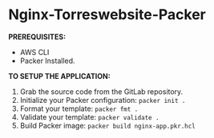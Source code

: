 # Nginx-Torreswebsite-Packer

**PREREQUISITES:**
- AWS CLI
- Packer Installed.

**TO SETUP THE APPLICATION:**
1. Grab the source code from the GitLab repository.
1. Initialize your Packer configuration:
`packer init .`
1. Format your template:
`packer fmt .`
1. Validate your template:
`packer validate .`
1. Build Packer image:
`packer build nginx-app.pkr.hcl`
